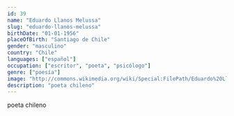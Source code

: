 ```yaml
---
id: 39
name: "Eduardo Llanos Melussa"
slug: "eduardo-llanos-melussa"
birthDate: "01-01-1956"
placeOfBirth: "Santiago de Chile"
gender: "masculino"
country: "Chile"
languages: ["español"]
occupation: ["escritor", "poeta", "psicólogo"]
genre: ["poesía"]
image: "http://commons.wikimedia.org/wiki/Special:FilePath/Eduardo%20Llanos%202012.jpg"
description: "poeta chileno"
---
```


poeta chileno

